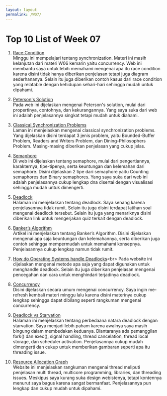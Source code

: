 ```yaml
---
layout: layout
permalink: /W07/
---
```

# Top 10 List of Week 07
1. [Race Condition](https://www.baeldung.com/cs/race-conditions)<br>
  Minggu ini mempelajari tentang synchronization. Materi ini masih kelanjutan dari materi W06 kemarin yaitu concurrency. Web ini membantu saya untuk lebih memahami mengenai apa itu race condition karena disini tidak hanya diberikan penjelasan tetapi juga diagram sederhananya. Selain itu juga diberikan contoh kasus dari race condition yang relatable dengan kehidupan sehari-hari sehingga mudah untuk dipahami.

2. [Peterson's Solution](https://scanftree.com/operating-system/peterson-solution)<br>
  Pada web ini dijelaskan mengenai Peterson's solution, mulai dari propertinya, contohnya, dan kekurangannya. Yang saya suka dari web ini adalah penjelasannya singkat tetapi mudah untuk diahami. 

3. [Classical Synchronization Problems](https://www.studytonight.com/operating-system/classical-synchronization-problems)<br>
  Laman ini menjelaskan mengenai classical synchronization problems. Yang dijelaskan disini terdapat 3 jenis problem, yaitu Bounded-Buffer Problem, Readers and Writers Problem, dan Dining-Philosophers Problem. Masing-masing diberikan penjelasan yang cukup jelas.
  
4. [Semaphore](https://www.guru99.com/semaphore-in-operating-system.html)<br>
  Di web ini dijelaskan tentang semaphore, mulai dari pengertiannya, karakternya, tipe-tipenya, serta keuntungan dan kelemahan dari semaphore. Disini dijelaskan 2 tipe dari semaphore yaitu Counting semaphores dan Binary semaphores. Yang saya suka dari web ini adalah penjelasannya cukup lengkap dna disertai dengan visualisasi sehingga mudah untuk dimengerti.
  
5. [Deadlock](https://www.geeksforgeeks.org/introduction-of-deadlock-in-operating-system/)<br>
  Halaman ini menjelaskan tentang deadlock. Saya senang karena penjelasannya tidak rumit. Selain itu juga disini terdapat latihan soal mengenai deadlock tersebut. Selain itu juga yang menariknya disini diberikan link untuk mengerjakan quiz terkait dengan deadlock.

6. [Banker’s Algorithm](https://www.javatpoint.com/bankers-algorithm-in-operating-system)<br>
  Artikel ini menjelaskan tentang Banker’s Algorithm. Disini dijelaskan mengenai apa saja keuntungan dan kelemahannya, serta diberikan juga contoh sehingga mempermudah untuk memahami konsepnya. Penjelasannya cukup lengkap namun tidak rumit.

7. [How do Operating Systems handle Deadlocks](https://www.cs.uic.edu/~jbell/CourseNotes/OperatingSystems/7_Deadlocks.html#:~:text=Generally%20speaking%20there%20are%20three,resources%20when%20deadlocks%20are%20detected.)<br>
  Pada website ini dijelaskan mengenai metode apa saja yang dapat digunakan untuk menghandle deadlock. Selain itu juga diberikan penjelasan mengenai pencegahan dan cara untuk menghindari terjadinya deadlock.

8. [Concurrency](https://sceweb.uhcl.edu/helm/RationalUnifiedProcess/process/workflow/ana_desi/co_cncry.htm)<br>
  Disini dijelaskan secara umum mengenai concurrency. Saya ingin me-refresh kembali materi minggu lalu karena disini materinya cukup lengkap sehingga dapat dibilang seperti rangkuman mengenai concurrency. 

9. [Deadlock vs Starvation](https://id.gadget-info.com/difference-between-deadlock)<br>
  Halaman ini menjelaskan tentang perbedaana natara deadlock dengan starvation. Saya menjadi lebih paham karena awalnya saya masih bingung dalam membedakan keduanya. Diantaranya ada pemanggilan fork() dan exec(), signal handling, thread cancelation, thread local storage, dan scheduler activation. Penjelasannya cukup mudah dimengerti dan cukup untuk memberikan gambaran seperti apa itu threading issue.

10. [Resource Allocation Graph](https://www.gatevidyalay.com/resource-allocation-graph-deadlock-detection/)<br>
  Website ini menjelaskan rangkuman mengenai thread meliputi penjelasan multi thread, multicore programming, libraries, dan threading issues. Meskipus saya kurang suka design webistenya, tetapi kontennya menurut saya bagus karena sangat bermanfaat. Penjelasannya pun lengkap dan cukup mudah untuk dipahami.
